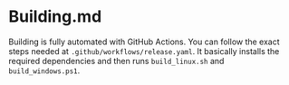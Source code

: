 # Building.md

Building is fully automated with GitHub Actions. You can follow the exact steps needed at `.github/workflows/release.yaml`. It basically installs the required dependencies and then runs `build_linux.sh` and `build_windows.ps1`.
